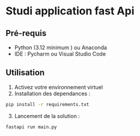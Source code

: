 # Studi application fast Api

## Pré-requis

- Python (3.12 minimum ) ou Anaconda
- IDE : Pycharm ou Visual Studio Code


## Utilisation

1. Activez votre environnement virtuel
2. Installation des dependances : 
```bash
pip install -r requirements.txt
```

3. Lancement de la solution :
```bash
fastapi run main.py
```